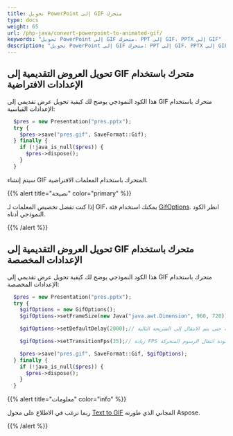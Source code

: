 ```yaml
---
title: تحويل PowerPoint إلى GIF متحرك
type: docs
weight: 65
url: /php-java/convert-powerpoint-to-animated-gif/
keywords: "تحويل PowerPoint إلى GIF متحرك، PPT إلى GIF، PPTX إلى GIF"
description: "تحويل PowerPoint إلى GIF متحرك: PPT إلى GIF، PPTX إلى GIF، باستخدام واجهة برمجة تطبيقات Aspose.Slides."
---
```


## تحويل العروض التقديمية إلى GIF متحرك باستخدام الإعدادات الافتراضية ##

هذا الكود النموذجي يوضح لك كيفية تحويل عرض تقديمي إلى GIF متحرك باستخدام الإعدادات القياسية:

```php
  $pres = new Presentation("pres.pptx");
  try {
    $pres->save("pres.gif", SaveFormat::Gif);
  } finally {
    if (!java_is_null($pres)) {
      $pres->dispose();
    }
  }
```

سيتم إنشاء GIF المتحرك باستخدام المعلمات الافتراضية. 

{{%  alert  title="نصيحة"  color="primary"  %}} 

إذا كنت تفضل تخصيص المعلمات لـ GIF، يمكنك استخدام فئة [GifOptions](https://reference.aspose.com/slides/php-java/aspose.slides/GifOptions). انظر الكود النموذجي أدناه.

{{% /alert %}} 

## تحويل العروض التقديمية إلى GIF متحرك باستخدام الإعدادات المخصصة ##
هذا الكود النموذجي يوضح لك كيفية تحويل عرض تقديمي إلى GIF متحرك باستخدام الإعدادات المخصصة:

```php
  $pres = new Presentation("pres.pptx");
  try {
    $gifOptions = new GifOptions();
    $gifOptions->setFrameSize(new Java("java.awt.Dimension", 960, 720));// حجم GIF الناتج

    $gifOptions->setDefaultDelay(2000);// المدة التي سيتم عرض كل شريحة حتى يتم الانتقال إلى الشريحة التالية

    $gifOptions->setTransitionFps(35);// زيادة FPS لتحسين جودة انتقال الرسوم المتحركة

    $pres->save("pres.gif", SaveFormat::Gif, $gifOptions);
  } finally {
    if (!java_is_null($pres)) {
      $pres->dispose();
    }
  }
```

{{% alert title="معلومات" color="info" %}}

ربما ترغب في الاطلاع على محول [Text to GIF](https://products.aspose.app/slides/text-to-gif) المجاني الذي طورته Aspose. 

{{% /alert %}}